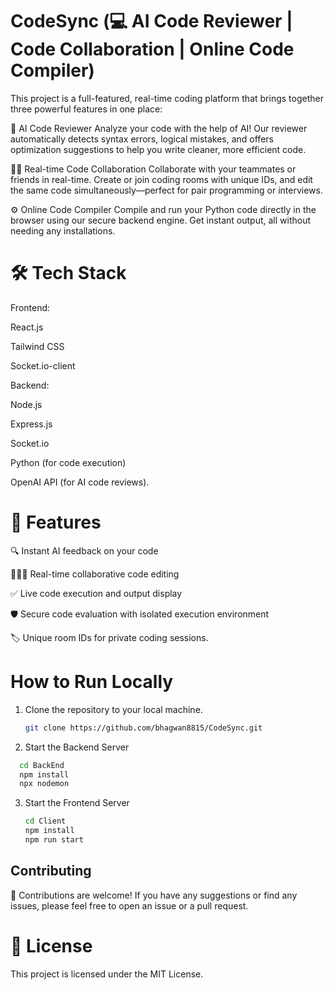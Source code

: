 # CodeSync (💻 AI Code Reviewer | Code Collaboration | Online Code Compiler)

This project is a full-featured, real-time coding platform that brings together three powerful features in one place:

🧠 AI Code Reviewer
Analyze your code with the help of AI! Our reviewer automatically detects syntax errors, logical mistakes, and offers optimization suggestions to help you write cleaner, more efficient code.

👨‍💻 Real-time Code Collaboration
Collaborate with your teammates or friends in real-time. Create or join coding rooms with unique IDs, and edit the same code simultaneously—perfect for pair programming or interviews.

⚙️ Online Code Compiler
Compile and run your Python code directly in the browser using our secure backend engine. Get instant output, all without needing any installations.



# 🛠️ Tech Stack
Frontend:

React.js

Tailwind CSS

Socket.io-client

Backend:

Node.js

Express.js

Socket.io

Python (for code execution)

OpenAI API (for AI code reviews).

# 🚀 Features
🔍 Instant AI feedback on your code

🧑‍🤝‍🧑 Real-time collaborative code editing

✅ Live code execution and output display

🛡️ Secure code evaluation with isolated execution environment

🏷️ Unique room IDs for private coding sessions.


# How to Run Locally


1. Clone the repository to your local machine.
    ```sh
    git clone https://github.com/bhagwan8815/CodeSync.git

    ```

2. Start the Backend Server

 ```sh
   cd BackEnd
   npm install
   npx nodemon

 ```

3. Start the Frontend Server

    ```sh
    cd Client
    npm install
    npm run start
 
    ```


## Contributing

 🙌 Contributions are welcome! If you have any suggestions or find any issues, please feel free to open an issue or a pull request.
 

 # 📄 License
This project is licensed under the MIT License.
